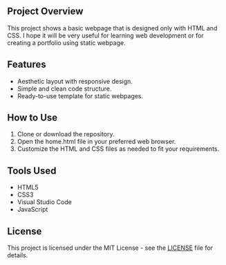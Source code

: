 ## Project Overview
This project shows a basic webpage that is designed only with HTML and CSS. I hope it will be very useful for learning web development or for creating a portfolio using static webpage.

## Features
- Aesthetic layout with responsive design.
- Simple and clean code structure.
- Ready-to-use template for static webpages.

## How to Use
1. Clone or download the repository.
2. Open the home.html file in your preferred web browser.
3. Customize the HTML and CSS files as needed to fit your requirements.

## Tools Used
- HTML5
- CSS3
- Visual Studio Code
- JavaScript

## License
This project is licensed under the MIT License - see the [LICENSE](LICENSE) file for details.
